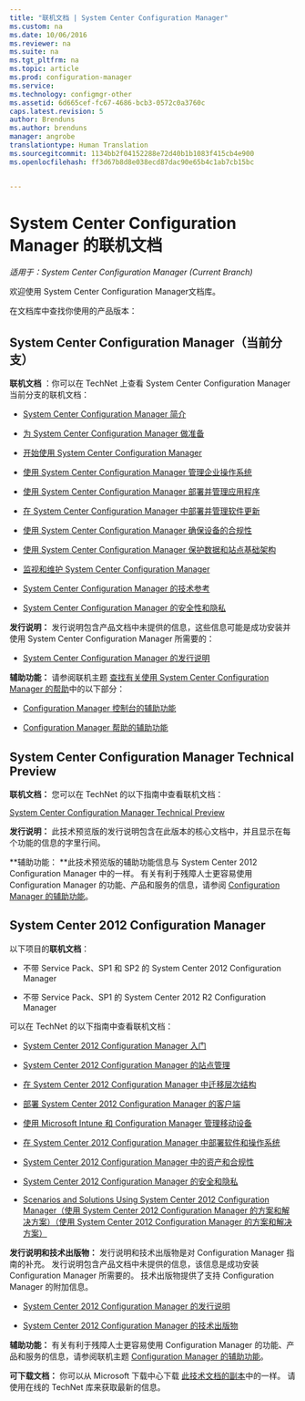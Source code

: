 ```yaml
---
title: "联机文档 | System Center Configuration Manager"
ms.custom: na
ms.date: 10/06/2016
ms.reviewer: na
ms.suite: na
ms.tgt_pltfrm: na
ms.topic: article
ms.prod: configuration-manager
ms.service: 
ms.technology: configmgr-other
ms.assetid: 6d665cef-fc67-4686-bcb3-0572c0a3760c
caps.latest.revision: 5
author: Brenduns
ms.author: brenduns
manager: angrobe
translationtype: Human Translation
ms.sourcegitcommit: 1134bb2f04152288e72d40b1b1083f415cb4e900
ms.openlocfilehash: ff3d67b8d8e038ecd87dac90e65b4c1ab7cb15bc


---
```

# <a name="online-documentation-for-system-center-configuration-manager"></a>System Center Configuration Manager 的联机文档

*适用于：System Center Configuration Manager (Current Branch)*

欢迎使用 System Center Configuration Manager文档库。  

 在文档库中查找你使用的产品版本：  

## <a name="system-center-configuration-manager-current-branch"></a>System Center Configuration Manager（当前分支）  
**联机文档** ：你可以在 TechNet 上查看 System Center Configuration Manager 当前分支的联机文档：  

-   [System Center Configuration Manager 简介](https://technet.microsoft.com/library/mt622715.aspx)  

-   [为 System Center Configuration Manager 做准备](https://technet.microsoft.com/library/mt608540.aspx)  

-   [开始使用 System Center Configuration Manager](https://technet.microsoft.com/library/mt608544.aspx)  

-   [使用 System Center Configuration Manager 管理企业操作系统](https://technet.microsoft.com/library/mt627933.aspx)  

-   [使用 System Center Configuration Manager 部署并管理应用程序](https://technet.microsoft.com/library/mt627959.aspx)  

-   [在 System Center Configuration Manager 中部署并管理软件更新](https://technet.microsoft.com/library/mt634340.aspx)  

-   [使用 System Center Configuration Manager 确保设备的合规性](https://technet.microsoft.com/library/mt595717.aspx)  

-   [使用 System Center Configuration Manager 保护数据和站点基础架构](https://technet.microsoft.com/library/mt613161.aspx)  

-   [监视和维护 System Center Configuration Manager](https://technet.microsoft.com/library/mt612855.aspx)  

-   [System Center Configuration Manager 的技术参考](https://technet.microsoft.com/library/mt634283.aspx)  

-   [System Center Configuration Manager 的安全性和隐私](https://technet.microsoft.com/library/mt622694.aspx)  

**发行说明：** 发行说明包含产品文档中未提供的信息，这些信息可能是成功安装并使用 System Center Configuration Manager 所需要的：  

-   [System Center Configuration Manager 的发行说明](https://technet.microsoft.com/library/mt592024.aspx)  

**辅助功能：** 请参阅联机主题 [查找有关使用 System Center Configuration Manager 的帮助](https://technet.microsoft.com/library/mt628521.aspx)中的以下部分：  

-   [Configuration Manager 控制台的辅助功能](https://technet.microsoft.com/library/mt628521.aspx#bkmk_aconsole)  

-   [Configuration Manager 帮助的辅助功能](https://technet.microsoft.com/library/mt628521.aspx#bkmk_ahelp)  

## <a name="system-center-configuration-manager-technical-preview"></a>System Center Configuration Manager Technical Preview  
**联机文档：** 您可以在 TechNet 的以下指南中查看联机文档：  

 [System Center Configuration Manager Technical Preview](https://go.microsoft.com/fwlink/p/?LinkId=534001)  

**发行说明：** 此技术预览版的发行说明包含在此版本的核心文档中，并且显示在每个功能的信息的字里行间。  

**辅助功能： **此技术预览版的辅助功能信息与 System Center 2012 Configuration Manager 中的一样。 有关有利于残障人士更容易使用 Configuration Manager 的功能、产品和服务的信息，请参阅 [Configuration Manager 的辅助功能](http://go.microsoft.com/fwlink/p/?LinkId=258586)。  

## <a name="system-center-2012-configuration-manager"></a>System Center 2012 Configuration Manager  
以下项目的**联机文档**：  

-   不带 Service Pack、SP1 和 SP2 的 System Center 2012 Configuration Manager  

-   不带 Service Pack、SP1 的 System Center 2012 R2 Configuration Manager  

可以在 TechNet 的以下指南中查看联机文档：  

-   [System Center 2012 Configuration Manager 入门](https://go.microsoft.com/fwlink/p/?LinkId=210632)  

-   [System Center 2012 Configuration Manager 的站点管理](https://go.microsoft.com/fwlink/p/?LinkId=210636)  

-   [在 System Center 2012 Configuration Manager 中迁移层次结构](https://go.microsoft.com/fwlink/p/?LinkId=210645)  

-   [部署 System Center 2012 Configuration Manager 的客户端](https://go.microsoft.com/fwlink/p/?LinkId=210638)  

-   [使用 Microsoft Intune 和 Configuration Manager 管理移动设备](https://go.microsoft.com/fwlink/?LinkId=529959)  

-   [在 System Center 2012 Configuration Manager 中部署软件和操作系统](https://go.microsoft.com/fwlink/p/?LinkId=210635)  

-   [System Center 2012 Configuration Manager 中的资产和合规性](https://go.microsoft.com/fwlink/p/?LinkId=210639)  

-   [System Center 2012 Configuration Manager 的安全和隐私](https://go.microsoft.com/fwlink/p/?LinkId=210640)  

-   [Scenarios and Solutions Using System Center 2012 Configuration Manager（使用 System Center 2012 Configuration Manager 的方案和解决方案）（使用 System Center 2012 Configuration Manager 的方案和解决方案）](https://go.microsoft.com/fwlink/p/?LinkId=290889)  

 **发行说明和技术出版物：** 发行说明和技术出版物是对 Configuration Manager 指南的补充。 发行说明包含产品文档中未提供的信息，该信息是成功安装 Configuration Manager 所需要的。 技术出版物提供了支持 Configuration Manager 的附加信息。  

-   [System Center 2012 Configuration Manager 的发行说明](http://go.microsoft.com/fwlink/?LinkId=529437)  

-   [System Center 2012 Configuration Manager 的技术出版物](http://go.microsoft.com/fwlink/p/?LinkId=261032)  

**辅助功能：** 有关有利于残障人士更容易使用 Configuration Manager 的功能、产品和服务的信息，请参阅联机主题 [Configuration Manager 的辅助功能](http://go.microsoft.com/fwlink/p/?LinkId=258586)。  

**可下载文档：** 你可以从 Microsoft 下载中心下载 [此技术文档的副本](http://go.microsoft.com/fwlink/?LinkId=253643)中的一样。 请使用在线的 TechNet 库来获取最新的信息。



<!--HONumber=Nov16_HO1-->


